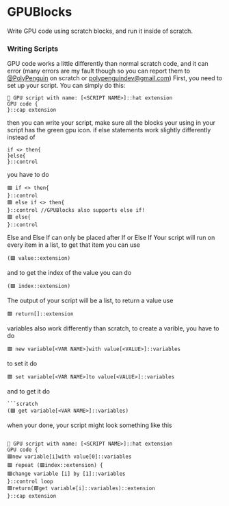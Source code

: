 # GPUBlocks
Write GPU code using scratch blocks, and run it inside of scratch.
### Writing Scripts
GPU code works a little differently than normal scratch code, and it can error (many errors are my fault though so you can report them to [@PolyPenguin](https://scratch.mit.edu/users/PolyPenguin/) on scratch or polypenguindev@gmail.com)
First, you need to set up your script. You can simply do this:
```scratch
📜 GPU script with name: [<SCRIPT NAME>]::hat extension
GPU code {
}::cap extension
```
then you can write your script, make sure all the blocks your using in your script has the green gpu icon.
if else statements work slightly differently
instead of
```scratch
if <> then{
}else{
}::control
```
you have to do 
```scratch
🟩 if <> then{
}::control
🟩 else if <> then{
}::control //GPUBlocks also supports else if!
🟩 else{
}::control
```
Else and Else If can only be placed after If or Else If
Your script will run on every item in a list, to get that item you can use
```scratch
(🟩 value::extension)
```
and to get the index of the value you can do
```scratch
(🟩 index::extension)
```
The output of your script will be a list, to return a value use
```scratch
🟩 return[]::extension
```
variables also work differently than scratch, to create a varible, you have to do
```scratch
🟩 new variable[<VAR NAME>]with value[<VALUE>]::variables
```
to set it do
```scratch
🟩 set variable[<VAR NAME>]to value[<VALUE>]::variables
```
and to get it do
```
```scratch
(🟩 get variable[<VAR NAME>]::variables)
```
when your done, your script might look something like this
```scratch

📜 GPU script with name: [<SCRIPT NAME>]::hat extension
GPU code {
🟩new variable[i]with value[0]::variables
🟩 repeat (🟩index::extension) {
🟩change variable [i] by [1]::variables
}::control loop
🟩return(🟩get variable[i]::variables)::extension
}::cap extension
```
